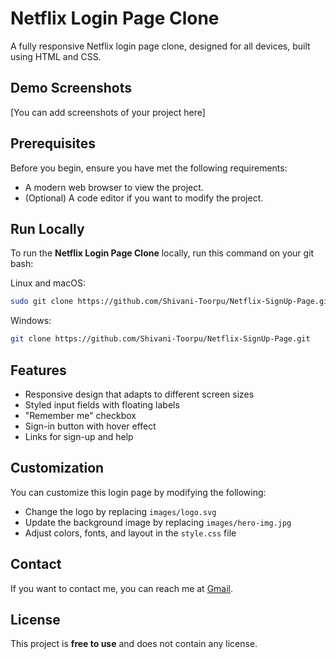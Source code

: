 # Netflix Login Page Clone

A fully responsive Netflix login page clone, designed for all devices, built using HTML and CSS.

## Demo Screenshots

[You can add screenshots of your project here]

## Prerequisites

Before you begin, ensure you have met the following requirements:

* A modern web browser to view the project.
* (Optional) A code editor if you want to modify the project.

## Run Locally

To run the **Netflix Login Page Clone** locally, run this command on your git bash:

Linux and macOS:

```bash
sudo git clone https://github.com/Shivani-Toorpu/Netflix-SignUp-Page.git
```

Windows:

```bash
git clone https://github.com/Shivani-Toorpu/Netflix-SignUp-Page.git
```

## Features

- Responsive design that adapts to different screen sizes
- Styled input fields with floating labels
- "Remember me" checkbox
- Sign-in button with hover effect
- Links for sign-up and help

## Customization

You can customize this login page by modifying the following:

- Change the logo by replacing `images/logo.svg`
- Update the background image by replacing `images/hero-img.jpg`
- Adjust colors, fonts, and layout in the `style.css` file

## Contact

If you want to contact me, you can reach me at [Gmail](toorpushivani@gmail.com).

## License

This project is **free to use** and does not contain any license.
